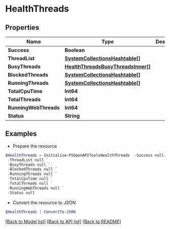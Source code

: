 # HealthThreads
## Properties

Name | Type | Description | Notes
------------ | ------------- | ------------- | -------------
**Success** | **Boolean** |  | [optional] 
**ThreadList** | [**SystemCollectionsHashtable[]**](SystemCollectionsHashtable.md) |  | [optional] 
**BusyThreads** | [**HealthThreadsBusyThreadsInner[]**](HealthThreadsBusyThreadsInner.md) |  | [optional] 
**BlockedThreads** | [**SystemCollectionsHashtable[]**](SystemCollectionsHashtable.md) |  | [optional] 
**RunningThreads** | [**SystemCollectionsHashtable[]**](SystemCollectionsHashtable.md) |  | [optional] 
**TotalCpuTime** | **Int64** |  | [optional] 
**TotalThreads** | **Int64** |  | [optional] 
**RunningWebThreads** | **Int64** |  | [optional] 
**Status** | **String** |  | [optional] 

## Examples

- Prepare the resource
```powershell
$HealthThreads = Initialize-PSOpenAPIToolsHealthThreads  -Success null `
 -ThreadList null `
 -BusyThreads null `
 -BlockedThreads null `
 -RunningThreads null `
 -TotalCpuTime null `
 -TotalThreads null `
 -RunningWebThreads null `
 -Status null
```

- Convert the resource to JSON
```powershell
$HealthThreads | ConvertTo-JSON
```

[[Back to Model list]](../README.md#documentation-for-models) [[Back to API list]](../README.md#documentation-for-api-endpoints) [[Back to README]](../README.md)

